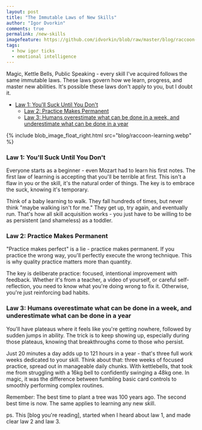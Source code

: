 ```yaml
---
layout: post
title: "The Immutable Laws of New Skills"
author: "Igor Dvorkin"
comments: true
permalink: /new-skills
imagefeature: https://github.com/idvorkin/blob/raw/master/blog/raccoon-learning.webp
tags:
  - how igor ticks
  - emotional intelligence
---
```


Magic, Kettle Bells, Public Speaking - every skill I've acquired follows the same immutable laws. These laws govern how we learn, progress, and master new abilities. It's possible these laws don't apply to you, but I doubt it.

<!-- prettier-ignore-start -->
<!-- vim-markdown-toc-start -->

- [Law 1: You'll Suck Until You Don't](#law-1-youll-suck-until-you-dont)
  - [Law 2: Practice Makes Permanent](#law-2-practice-makes-permanent)
  - [Law 3: Humans overestimate what can be done in a week, and underestimate what can be done in a year](#law-3-humans-overestimate-what-can-be-done-in-a-week-and-underestimate-what-can-be-done-in-a-year)

<!-- vim-markdown-toc-end -->
<!-- prettier-ignore-end -->

{% include blob_image_float_right.html src="blog/raccoon-learning.webp" %}

### Law 1: You'll Suck Until You Don't

Everyone starts as a beginner - even Mozart had to learn his first notes. The first law of learning is accepting that you'll be terrible at first. This isn't a flaw in you or the skill, it's the natural order of things. The key is to embrace the suck, knowing it's temporary.

Think of a baby learning to walk. They fall hundreds of times, but never think "maybe walking isn't for me." They get up, try again, and eventually run. That's how all skill acquisition works - you just have to be willing to be as persistent (and shameless) as a toddler.

### Law 2: Practice Makes Permanent

"Practice makes perfect" is a lie - practice makes permanent. If you practice the wrong way, you'll perfectly execute the wrong technique. This is why quality practice matters more than quantity.

The key is deliberate practice: focused, intentional improvement with feedback. Whether it's from a teacher, a video of yourself, or careful self-reflection, you need to know what you're doing wrong to fix it. Otherwise, you're just reinforcing bad habits.

### Law 3: Humans overestimate what can be done in a week, and underestimate what can be done in a year

You'll have plateaus where it feels like you're getting nowhere, followed by sudden jumps in ability. The trick is to keep showing up, especially during those plateaus, knowing that breakthroughs come to those who persist.

Just 20 minutes a day adds up to 121 hours in a year - that's three full work weeks dedicated to your skill. Think about that: three weeks of focused practice, spread out in manageable daily chunks. With kettlebells, that took me from struggling with a 16kg bell to confidently swinging a 48kg one. In magic, it was the difference between fumbling basic card controls to smoothly performing complex routines.

Remember: The best time to plant a tree was 100 years ago. The second best time is now. The same applies to learning any new skill.

ps. This [blog you're reading], started when I heard about law 1, and made clear law 2 and law 3.

